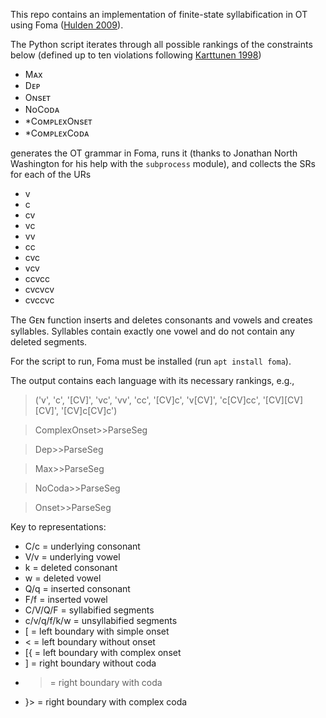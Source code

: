 This repo contains an implementation of finite-state syllabification in OT using Foma ([Hulden 2009](https://aclanthology.org/E09-2008/)).

The Python script iterates through all possible rankings of the constraints below (defined up to ten violations following [Karttunen 1998](https://aclanthology.org/W98-1301/))

* Mᴀx
* Dᴇᴘ
* Oɴsᴇᴛ
* NᴏCᴏᴅᴀ
* *CᴏᴍᴘʟᴇxOɴsᴇᴛ
* *CᴏᴍᴘʟᴇxCᴏᴅᴀ

generates the OT grammar in Foma, runs it (thanks to Jonathan North Washington for his help with the ``subprocess`` module), and collects the SRs for each of the URs

* v
* c
* cv
* vc
* vv
* cc
* cvc
* vcv
* ccvcc
* cvcvcv
* cvccvc

The Gᴇɴ function inserts and deletes consonants and vowels and creates syllables. Syllables contain exactly one vowel and do not contain any deleted segments.

For the script to run, Foma must be installed (run ``apt install foma``).

The output contains each language with its necessary rankings, e.g.,

> ('v', 'c', '[CV]', 'vc', 'vv', 'cc', '[CV]c', 'v[CV]', 'c[CV]cc', '[CV][CV][CV]', '[CV]c[CV]c')

> ComplexOnset>>ParseSeg

> Dep>>ParseSeg

> Max>>ParseSeg

> NoCoda>>ParseSeg

> Onset>>ParseSeg

Key to representations:

* C/c = underlying consonant
* V/v = underlying vowel
* k = deleted consonant
* w = deleted vowel
* Q/q = inserted consonant
* F/f = inserted vowel
* C/V/Q/F = syllabified segments
* c/v/q/f/k/w = unsyllabified segments
* [ = left boundary with simple onset
* < = left boundary without onset
* [{ = left boundary with complex onset
* ] = right boundary without coda
* > = right boundary with coda
* }> = right boundary with complex coda
